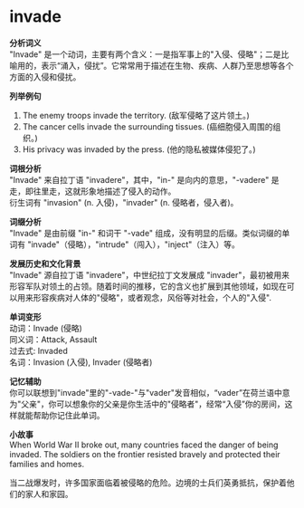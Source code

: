 # invade

**分析词义**  
"Invade" 是一个动词，主要有两个含义：一是指军事上的"入侵、侵略"；二是比喻用的，表示“涌入，侵扰”。它常常用于描述在生物、疾病、人群乃至思想等各个方面的入侵和侵扰。

  

**列举例句**

  

1.  The enemy troops invade the territory. (敌军侵略了这片领土。)
2.  The cancer cells invade the surrounding tissues. (癌细胞侵入周围的组织。)
3.  His privacy was invaded by the press. (他的隐私被媒体侵犯了。)

  

**词根分析**  
"Invade" 来自拉丁语 "invadere"，其中，"in-" 是向内的意思，"-vadere" 是走，即往里走，这就形象地描述了侵入的动作。  
衍生词有 "invasion" (n. 入侵)，"invader" (n. 侵略者，侵入者)。

  

**词缀分析**  
"Invade" 是由前缀 "in-" 和词干 "-vade" 组成，没有明显的后缀。类似词缀的单词有 "invade"（侵略），"intrude"（闯入），"inject"（注入）等。

  

**发展历史和文化背景**  
"Invade" 源自拉丁语 "invadere"，中世纪拉丁文发展成 "invader"，最初被用来形容军队对领土的占领。随着时间的推移，它的含义也扩展到其他领域，如现在可以用来形容疾病对人体的"侵略"，或者观念，风俗等对社会，个人的"入侵".

  

**单词变形**  
动词：Invade (侵略)  
同义词：Attack, Assault  
过去式: Invaded  
名词：Invasion (入侵), Invader (侵略者)

  

**记忆辅助**  
你可以联想到"invade"里的"-vade-"与"vader"发音相似，“vader”在荷兰语中意为"父亲"，你可以想象你的父亲是你生活中的"侵略者"，经常“入侵”你的房间，这样就能帮助你记住此单词。

  

**小故事**  
When World War II broke out, many countries faced the danger of being invaded. The soldiers on the frontier resisted bravely and protected their families and homes.

  

当二战爆发时，许多国家面临着被侵略的危险。边境的士兵们英勇抵抗，保护着他们的家人和家园。
